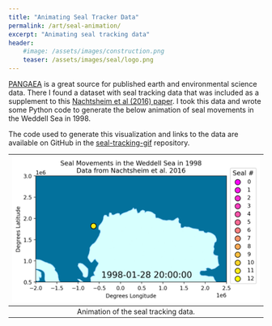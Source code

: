 ```yaml
---
title: "Animating Seal Tracker Data"
permalink: /art/seal-animation/
excerpt: "Animating seal tracking data"
header:
    #image: /assets/images/construction.png
    teaser: /assets/images/seal/logo.png
---
```


[PANGAEA](https://www.pangaea.de/) is a great source for published earth and environmental science data.
There I found a dataset with seal tracking data that was included as a supplement to this [Nachtsheim et al (2016) paper](https://doi.org/10.1007/s00300-016-2020-0).
I took this data and wrote some Python code to generate the below animation of seal movements in the Weddell Sea in 1998.

The code used to generate this visualization and links to the data are available on GitHub in the
[seal-tracking-gif](https://github.com/elbeejay/seal-tracking-gif) repository.

| ![Seal Animation](/assets/images/seal/seals_small.gif) |
|:--:|
| Animation of the seal tracking data. |

